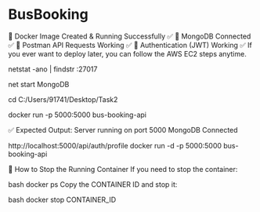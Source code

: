 # BusBooking
🔹 Docker Image Created &amp; Running Successfully ✅ 🔹 MongoDB Connected ✅ 🔹 Postman API Requests Working ✅ 🔹 Authentication (JWT) Working ✅  If you ever want to deploy later, you can follow the AWS EC2 steps anytime.


netstat -ano | findstr :27017

net start MongoDB


cd C:/Users/91741/Desktop/Task2


docker run -p 5000:5000 bus-booking-api


✅ Expected Output:
Server running on port 5000
MongoDB Connected


http://localhost:5000/api/auth/profile
docker run -d -p 5000:5000 bus-booking-api

🛑 How to Stop the Running Container
If you need to stop the container:

bash
docker ps
Copy the CONTAINER ID and stop it:

bash
docker stop CONTAINER_ID
